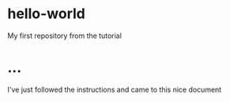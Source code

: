 # hello-world
My first repository from the tutorial
# ...
I've just followed the instructions and came to this nice document
